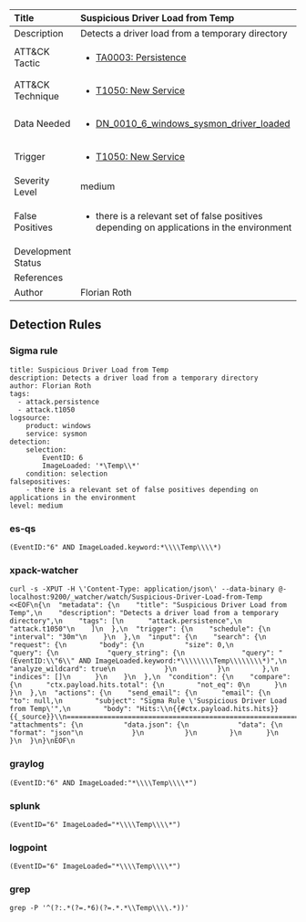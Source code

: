 | Title                | Suspicious Driver Load from Temp                                                                                                                                                 |
|:---------------------|:------------------------------------------------------------------------------------------------------------------------------------------------------------|
| Description          | Detects a driver load from a temporary directory                                                                                                                                           |
| ATT&amp;CK Tactic    | <ul><li>[TA0003: Persistence](https://attack.mitre.org/tactics/TA0003)</li></ul>  |
| ATT&amp;CK Technique | <ul><li>[T1050: New Service](https://attack.mitre.org/techniques/T1050)</li></ul>                             |
| Data Needed          | <ul><li>[DN_0010_6_windows_sysmon_driver_loaded](../Data_Needed/DN_0010_6_windows_sysmon_driver_loaded.md)</li></ul>                                                         |
| Trigger              | <ul><li>[T1050: New Service](../Triggers/T1050.md)</li></ul>  |
| Severity Level       | medium                                                                                                                                                 |
| False Positives      | <ul><li>there is a relevant set of false positives depending on applications in the environment</li></ul>                                                                  |
| Development Status   |                                                                                                                                                 |
| References           | <ul></ul>                                                          |
| Author               | Florian Roth                                                                                                                                                |


## Detection Rules

### Sigma rule

```
title: Suspicious Driver Load from Temp
description: Detects a driver load from a temporary directory
author: Florian Roth
tags: 
  - attack.persistence
  - attack.t1050
logsource:
    product: windows
    service: sysmon
detection:
    selection:
        EventID: 6
        ImageLoaded: '*\Temp\\*'
    condition: selection
falsepositives:
    - there is a relevant set of false positives depending on applications in the environment 
level: medium

```





### es-qs
    
```
(EventID:"6" AND ImageLoaded.keyword:*\\\\Temp\\\\*)
```


### xpack-watcher
    
```
curl -s -XPUT -H \'Content-Type: application/json\' --data-binary @- localhost:9200/_watcher/watch/Suspicious-Driver-Load-from-Temp <<EOF\n{\n  "metadata": {\n    "title": "Suspicious Driver Load from Temp",\n    "description": "Detects a driver load from a temporary directory",\n    "tags": [\n      "attack.persistence",\n      "attack.t1050"\n    ]\n  },\n  "trigger": {\n    "schedule": {\n      "interval": "30m"\n    }\n  },\n  "input": {\n    "search": {\n      "request": {\n        "body": {\n          "size": 0,\n          "query": {\n            "query_string": {\n              "query": "(EventID:\\"6\\" AND ImageLoaded.keyword:*\\\\\\\\Temp\\\\\\\\*)",\n              "analyze_wildcard": true\n            }\n          }\n        },\n        "indices": []\n      }\n    }\n  },\n  "condition": {\n    "compare": {\n      "ctx.payload.hits.total": {\n        "not_eq": 0\n      }\n    }\n  },\n  "actions": {\n    "send_email": {\n      "email": {\n        "to": null,\n        "subject": "Sigma Rule \'Suspicious Driver Load from Temp\'",\n        "body": "Hits:\\n{{#ctx.payload.hits.hits}}{{_source}}\\n================================================================================\\n{{/ctx.payload.hits.hits}}",\n        "attachments": {\n          "data.json": {\n            "data": {\n              "format": "json"\n            }\n          }\n        }\n      }\n    }\n  }\n}\nEOF\n
```


### graylog
    
```
(EventID:"6" AND ImageLoaded:"*\\\\Temp\\\\*")
```


### splunk
    
```
(EventID="6" ImageLoaded="*\\\\Temp\\\\*")
```


### logpoint
    
```
(EventID="6" ImageLoaded="*\\\\Temp\\\\*")
```


### grep
    
```
grep -P '^(?:.*(?=.*6)(?=.*.*\\Temp\\\\.*))'
```




